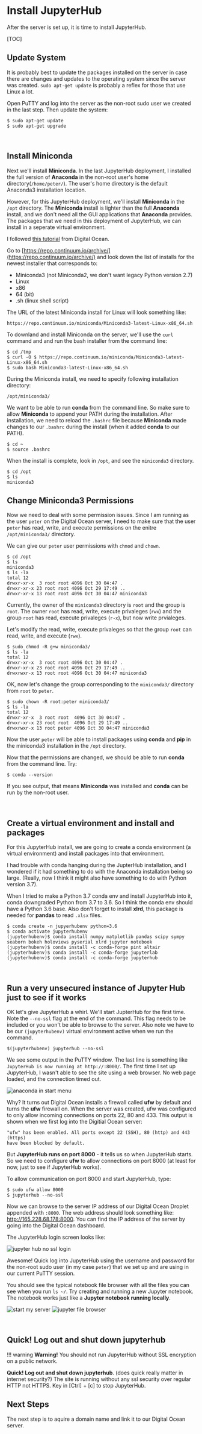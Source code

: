 # Install JupyterHub

After the server is set up, it is time to install JupyterHub.

[TOC]

## Update System

It is probably best to update the packages installed on the server in case there are changes and updates to the operating system since the server was created. ```sudo apt-get update``` is probably a reflex for those that use Linux a lot. 

Open PuTTY and log into the server as the non-root sudo user we created in the last step. Then update the system:

```text
$ sudo apt-get update
$ sudo apt-get upgrade
```

<br>

## Install Miniconda

Next we'll install **Miniconda**. In the last JupyterHub deployment, I installed the full version of **Anaconda** in the non-root user's home directory(```/home/peter/```). The user's home directory is the default Anaconda3 installation location. 

However, for this JupyterHub deployment, we'll install **Miniconda** in the ```/opt``` directory. The **Miniconda** install is lighter than the full **Anaconda** install, and we don't need all the GUI applications that **Anaconda** provides. The packages that we need in this deployment of JupyterHub, we can install in a seperate virtual environment. 

I followed [this tutorial](https://www.digitalocean.com/community/tutorials/how-to-install-the-anaconda-python-distribution-on-ubuntu-16-04) from Digital Ocean.

Go to [https://repo.continuum.io/archive/](https://repo.continuum.io/archive/) and look down the list of installs for the newest installer that corresponds to:

 * Miniconda3 (not Miniconda2, we don't want legacy Python version 2.7)
 * Linux
 * x86
 * 64 (bit)
 * .sh (linux shell script)

The URL of the latest Miniconda install for Linux will look something like:

```text
https://repo.continuum.io/miniconda/Miniconda3-latest-Linux-x86_64.sh
```

To downland and install Miniconda on the server, we'll use the ```curl``` command and and run the bash installer from the command line:

```text
$ cd /tmp
$ curl -O $ https://repo.continuum.io/miniconda/Miniconda3-latest-Linux-x86_64.sh
$ sudo bash Miniconda3-latest-Linux-x86_64.sh
```

During the Miniconda install, we need to specify following installation directory:

```text
/opt/miniconda3/
```

We want to be able to run **conda** from the command line. So make sure to allow **Miniconda** to append your PATH during the installation. After installation, we need to reload the ```.bashrc``` file because **Miniconda** made changes to our ```.bashrc``` during the install (when it added **conda** to our PATH).

```text
$ cd ~
$ source .bashrc
```

When the install is complete,  look in ```/opt```, and see the ```miniconda3``` directory.

```text
$ cd /opt
$ ls
miniconda3
```

## Change Miniconda3 Permissions

Now we need to deal with some permission issues. Since I am running as the user ```peter``` on the Digital Ocean server, I need to make sure that the user ```peter``` has read, write, and execute permissions on the enitre ```/opt/miniconda3/``` directory.

We can give our ```peter``` user permissions with ```chmod``` and ```chown```.

```text
$ cd /opt
$ ls
miniconda3
$ ls -la
total 12
drwxr-xr-x  3 root root 4096 Oct 30 04:47 .
drwxr-xr-x 23 root root 4096 Oct 29 17:49 ..
drwxr-xr-x 13 root root 4096 Oct 30 04:47 miniconda3
```

Currently, the owner of the ```miniconda3``` directory is ```root``` and the group is ```root```. The owner ```root``` has read, write, execute privaleges (```rwx```) and the group ```root``` has read, execute privaleges (```r-x```), but now write prvialeges.

Let's modify the read, write, execute privaleges so that the group ```root``` can read, write, and execute (```rwx```).

```text
$ sudo chmod -R g+w miniconda3/
$ ls -la
total 12
drwxr-xr-x  3 root root 4096 Oct 30 04:47 .
drwxr-xr-x 23 root root 4096 Oct 29 17:49 ..
drwxrwxr-x 13 root root 4096 Oct 30 04:47 miniconda3
```

OK, now let's change the group corresponding to the ```miniconda3/``` directory from ```root``` to ```peter```.

```text
$ sudo chown -R root:peter miniconda3/
$ ls -la
total 12
drwxr-xr-x  3 root root  4096 Oct 30 04:47 .
drwxr-xr-x 23 root root  4096 Oct 29 17:49 ..
drwxrwxr-x 13 root peter 4096 Oct 30 04:47 miniconda3
```

Now the user ```peter``` will be able to install packages using **conda** and **pip** in the miniconda3 installation in the ```/opt``` directory.

Now that the permissions are changed, we should be able to run **conda** from the command line. Try:

```
$ conda --version
```

If you see output, that means **Miniconda** was installed and **conda** can be run by the non-root user.

<br>

## Create a virtual environment and install and packages

For this JupyterHub install, we are going to create a conda environment (a virtual environment) and install packages into that environment. 

I had trouble with conda hanging during the JupterHub installation, and I wondered if it had something to do with the Anaconda installation being so large. (Really, now I think it might also have something to do with Python version 3.7). 

When I tried to make a Python 3.7 conda env and install JupyterHub into it, conda downgraded Python from 3.7 to 3.6. So I think the conda env should have a Python 3.6 base. Also don't forget to install **xlrd**, this package is needed for **pandas** to read ```.xlsx``` files. 

```text
$ conda create -n jupyerhubenv python=3.6
$ conda activate jupyterhubenv
(jupyterhubenv)$ conda install numpy matplotlib pandas scipy sympy seaborn bokeh holoviews pyserial xlrd jupyter notebook 
(jupyterhubenv)$ conda install -c conda-forge pint altair
(jupyterhubenv)$ conda install -c conda-forge jupyterlab
(jupyterhubenv)$ conda install -c conda-forge jupyterhub
```

<br>

## Run a very unsecured instance of Jupyter Hub just to see if it works

OK let's give JupyterHub a whirl. We'll start JupterHub for the first time. Note the ```--no-ssl``` flag at the end of the command. This flag needs to be included or you won't be able to browse to the server. Also note we have to be our ```(jupyterhubenv)``` virtual environment active when we run the command. 

```text
$(jupyterhubenv) jupyterhub --no-ssl
```

We see some output in the PuTTY window. The last line is something like ```JupyterHub is now running at http://:8000/```. The first time I set up JupyterHub, I wasn't able to see the site using a web browser. No web page loaded, and the connection timed out.

![anaconda in start menu](images/site_can't_be_reached.png)

Why? It turns out Digital Ocean installs a firewall called **ufw** by default and turns the **ufw** firewall on. When the server was created, ufw was configured to only allow incoming connections on ports 22, 80 and 433. This output is shown when we first log into the Digitial Ocean server:

```text
"ufw" has been enabled. All ports except 22 (SSH), 80 (http) and 443 (https)
have been blocked by default.
```

But **JupyterHub runs on port 8000** - it tells us so when JupyterHub starts. So we need to configure **ufw** to allow connections on port 8000 (at least for now, just to see if JupyterHub works). 

To allow communication on port 8000 and start JupyterHub, type:

```text
$ sudo ufw allow 8000
$ jupyterhub --no-ssl
```

Now we can browse to the server IP address of our Digital Ocean Droplet appended with ```:8000```. The web address should look something like: http://165.228.68.178:8000. You can find the IP address of the server by going into the Digital Ocean dashboard. 

The JupyterHub login screen looks like:

![jupyter hub no ssl login](images/jupyterhub_no_ssl_login.png)

Awesome! Quick log into JupyterHub using the username and password for the non-root sudo user (in my case ```peter```) that we set up and are using in our current PuTTY session. 

You should see the typical notebook file browser with all the files you can see when you run ```ls ~/```. Try creating and running a new Jupyter notebook. The notebook works just like a **Jupyter notebook running locally**.

![start my server](images/start_my_server.PNG)
![jupyter file browser](images/jupyter_file_browser.PNG)

<br>

## Quick! Log out and shut down jupyterhub

!!! warning
    <strong>Warning!</strong> You should not run JupyterHub without SSL encryption on a public network.

**Quick! Log out and shut down jupyterhub**. (does quick really matter in internet security?) The site is running without any ssl security over regular HTTP not HTTPS. Key in [Ctrl] + [c] to stop JupyterHub.

## Next Steps

The next step is to aquire a domain name and link it to our Digital Ocean server.

<br>

